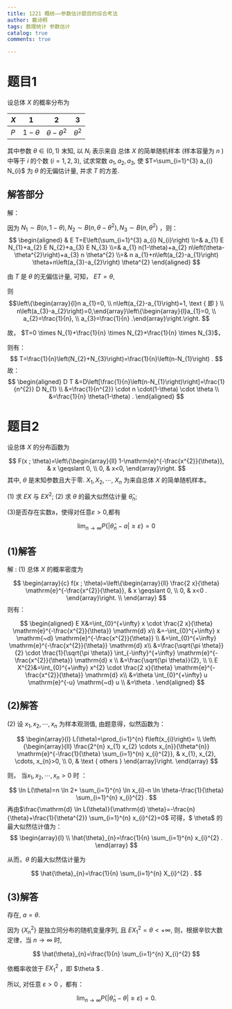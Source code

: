 ```yaml
---
title: 1221 概统——参数估计题目的综合考法
author: 戴诗桐
tags: 数理统计 参数估计
catalog: true
comments: true

---
```


# 题目1

设总体 $X$ 的概率分布为

| $X$  | 1          | 2                 | 3          |
| ---- | ---------- | ----------------- | ---------- |
| $P$  | $1-\theta$ | $\theta-\theta^2$ | $\theta^2$ |

其中参数 $\theta \in(0,1)$ 末知, 以 $N_{i}$ 表示来自 总体 $X$ 的简单随机样本 (样本容量为 $n$ ) 中等于 $i$ 的个数 $(i=1,2,3)$, 试求常数 $a_{1}, a_{2}, a_{3}$, 使 $T=\sum_{i=1}^{3} a_{i} N_{i}$ 为 $\theta$ 的无偏估计量, 并求 $T$ 的方差.

<!--more-->



## 解答部分

解：

 因为 $N_{1} \sim B(n, 1-\theta), N_{2} \sim B(n, \theta-\theta^{2}), N_{3} \sim B(n, \theta^{2})$ ，则：
$$
\begin{aligned} & E T=E\left(\sum_{i=1}^{3} a_{i} N_{i}\right) \\=& a_{1} E N_{1}+a_{2} E N_{2}+a_{3} E N_{3} \\=& a_{1} n(1-\theta)+a_{2} n\left(\theta-\theta^{2}\right)+a_{3} n \theta^{2} \\=& n a_{1}+n\left(a_{2}-a_{1}\right) \theta+n\left(a_{3}-a_{2}\right) \theta^{2} \end{aligned}
$$

由 $T$ 是 $\theta$ 的无偏估计量, 可知，  $E T=\theta$,

则 
$$\left\{\begin{array}{l}n a_{1}=0, \\ n\left(a_{2}-a_{1}\right)=1, \text { 即 } \\ n\left(a_{3}-a_{2}\right)=0,\end{array}\left\{\begin{array}{l}a_{1}=0, \\ a_{2}=\frac{1}{n}, \\ a_{3}=\frac{1}{n} .\end{array}\right.\right.
$$

故， $T=0 \times N_{1}+\frac{1}{n} \times N_{2}+\frac{1}{n} \times N_{3}$，

则有：
$$
T=\frac{1}{n}\left(N_{2}+N_{3}\right)=\frac{1}{n}\left(n-N_{1}\right) .
$$
故：
$$
\begin{aligned}
D T &=D\left[\frac{1}{n}\left(n-N_{1}\right)\right]=\frac{1}{n^{2}} D N_{1} \\
&=\frac{1}{n^{2}} \cdot n \cdot(1-\theta) \cdot \theta \\
&=\frac{1}{n} \theta(1-\theta) .
\end{aligned}
$$


# 题目2

设总体 $X$ 的分布函数为

$$
F(x ; \theta)=\left\{\begin{array}{ll}
1-\mathrm{e}^{-\frac{x^{2}}{\theta}}, & x \geqslant 0, \\
0, & x<0,
\end{array}\right.
$$
其中, $\theta$ 是末知参数且大于零. $X_{1}, X_{2}, \cdots$, $X_{n}$ 为来自总体 $X$ 的简单随机样本。

(1) 求 $E X$ 与 $E X^{2}$;
(2) 求 $\theta$ 的最大似然估计量 $\hat{\theta}_{n}$;

(3)是否存在实数a，使得对任意$\varepsilon>0$,都有

$$
\lim_{n\rightarrow \infty} P\left\{\left|\hat{\theta}_{n}-a\right| \geqslant \varepsilon\right\}=0
$$

## (1)解答

解 : (1) 总体 $X$ 的概率密度为

$$
\begin{array}{c}
f(x ; \theta)=\left\{\begin{array}{ll}
\frac{2 x}{\theta} \mathrm{e}^{-\frac{x^{2}}{\theta}}, & x \geqslant 0, \\
0, & x<0 .
\end{array}\right. \\
\end{array}
$$
则有：

$$
\begin{aligned}
E X&=\int_{0}^{+\infty} x \cdot \frac{2 x}{\theta} \mathrm{e}^{-\frac{x^{2}}{\theta}} \mathrm{d} x\\
&=-\int_{0}^{+\infty} x \mathrm{~d} \mathrm{e}^{-\frac{x^{2}}{\theta}} \\
&=\int_{0}^{+\infty} \mathrm{e}^{-\frac{x^{2}}{\theta}} \mathrm{d} x\\
&=\frac{\sqrt{\pi \theta}}{2} \cdot \frac{1}{\sqrt{\pi \theta}} \int_{-\infty}^{+\infty} \mathrm{e}^{-\frac{x^{2}}{\theta}} \mathrm{d} x \\
&=\frac{\sqrt{\pi \theta}}{2}, \\
\\
E X^{2}&=\int_{0}^{+\infty} x^{2} \cdot \frac{2 x}{\theta} \mathrm{e}^{-\frac{x^{2}}{\theta}} \mathrm{d} x\\
&=\theta \int_{0}^{+\infty} u \mathrm{e}^{-u} \mathrm{~d} u \\
&=\theta .
\end{aligned}
$$

## (2)解答

(2) 设 $x_{1}, x_{2}, \cdots, x_{n}$ 为样本观测值, 由题意得，似然函数为：

$$
\begin{array}{l}
L(\theta)=\prod_{i=1}^{n} f\left(x_{i}\right)= \\
\left\{\begin{array}{ll}
\frac{2^{n} x_{1} x_{2} \cdots x_{n}}{\theta^{n}} \mathrm{e}^{-\frac{1}{\theta} \sum_{i=1}^{n} x_{i}^{2}}, & x_{1}, x_{2}, \cdots, x_{n}>0, \\
0, & \text { others }
\end{array}\right.
\end{array}
$$

则， 当$x_{1}, x_{2}, \cdots, x_{n}>0$ 时 ：

$$
\ln L(\theta)=n \ln 2+ 
\sum_{i=1}^{n} \ln x_{i}-n \ln \theta-\frac{1}{\theta} \sum_{i=1}^{n} x_{i}^{2} .
$$
再由$\frac{\mathrm{d} \ln L(\theta)}{\mathrm{d} \theta}=-\frac{n}{\theta}+\frac{1}{\theta^{2}} \sum_{i=1}^{n} x_{i}^{2}=0$ 可得，$ \theta$ 的最大似然估计值为：
$$
\begin{array}{l}
 \\
\hat{\theta}_{n}=\frac{1}{n} \sum_{i=1}^{n} x_{i}^{2} .
\end{array}
$$

从而，$\theta$ 的最大似然估计量为

$$
\hat{\theta}_{n}=\frac{1}{n} \sum_{i=1}^{n} X_{i}^{2} .
$$

## (3)解答

存在, $a=\theta$. 

因为 $\{X_{n}^{2}\}$ 是独立同分布的随机变量序列, 且 $E X_{1}^{2}=\theta<+\infty$, 则，根据辛钦大数定律，当 $n \rightarrow \infty$ 时, 

$$
\hat{\theta}_{n}=\frac{1}{n} \sum_{i=1}^{n} X_{i}^{2}
$$ 

依概率收敛于 $E X_{1}^{2}$ ，即 $\theta $ .

所以, 对任意 $\varepsilon>0$ ，都有：

$$
\lim _{n \rightarrow \infty} P\left\{\left|\hat{\theta}_{n}-\theta\right| \geqslant \varepsilon\right\}=0 .
$$
